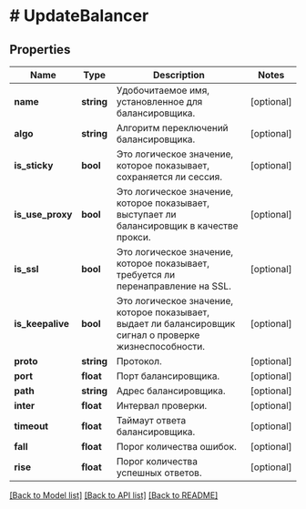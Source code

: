 # # UpdateBalancer

## Properties

Name | Type | Description | Notes
------------ | ------------- | ------------- | -------------
**name** | **string** | Удобочитаемое имя, установленное для балансировщика. | [optional]
**algo** | **string** | Алгоритм переключений балансировщика. | [optional]
**is_sticky** | **bool** | Это логическое значение, которое показывает, сохраняется ли сессия. | [optional]
**is_use_proxy** | **bool** | Это логическое значение, которое показывает, выступает ли балансировщик в качестве прокси. | [optional]
**is_ssl** | **bool** | Это логическое значение, которое показывает, требуется ли перенаправление на SSL. | [optional]
**is_keepalive** | **bool** | Это логическое значение, которое показывает, выдает ли балансировщик сигнал о проверке жизнеспособности. | [optional]
**proto** | **string** | Протокол. | [optional]
**port** | **float** | Порт балансировщика. | [optional]
**path** | **string** | Адрес балансировщика. | [optional]
**inter** | **float** | Интервал проверки. | [optional]
**timeout** | **float** | Таймаут ответа балансировщика. | [optional]
**fall** | **float** | Порог количества ошибок. | [optional]
**rise** | **float** | Порог количества успешных ответов. | [optional]

[[Back to Model list]](../../README.md#models) [[Back to API list]](../../README.md#endpoints) [[Back to README]](../../README.md)
